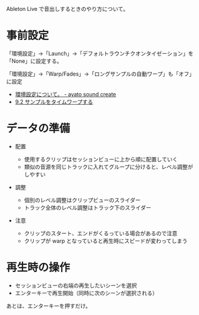 Ableton Live で音出しするときのやり方について。

# 事前設定

「環境設定」→「Launch」→「デフォルトラウンチクオンタイゼーション」を「None」に設定する。

「環境設定」→「Warp/Fades」→「ロングサンプルの自動ワープ」も「オフ」に設定

- [環境設定について。 - ayato sound create](http://ayatosound.blogspot.com/2017/10/blog-post_27.html)
- [9.2 サンプルをタイムワープする](https://www.ableton.com/ja/manual/audio-clips-tempo-and-warping/#9-2-サンプルをタイムワープする)


# データの準備

- 配置
  - 使用するクリップはセッションビューに上から順に配置していく
  - 類似の音源を同じトラックに入れてグループに分けると、レベル調整がしやすい

- 調整
  - 個別のレベル調整はクリップビューのスライダー
  - トラック全体のレベル調整はトラック下のスライダー

- 注意
  - クリップのスタート、エンドがくるっている場合があるので注意
  - クリップが warp となっていると再生時にスピードが変わってしまう

# 再生時の操作

- セッションビューの右端の再生したいシーンを選択
- エンターキーで再生開始（同時に次のシーンが選択される）

あとは、エンターキーを押すだけ。
